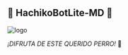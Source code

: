 ## 🐶 HachikoBotLite-MD 🐶

![logo](https://telegra.ph/file/f3b56b90b1725b62cd5d8.jpg)

*¡DIFRUTA DE ESTE QUERIDO PERRO!* 🐶